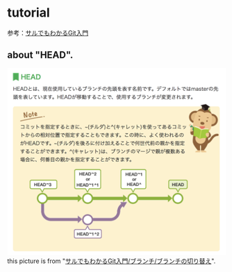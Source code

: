 # tutorial
参考：[サルでもわかるGit入門](http://www.backlog.jp/git-guide/)

## about "HEAD".
![HEAD](https://github.com/piraaa/tutorial/blob/images/head.png)
this picture is from "[サルでもわかるGit入門/ブランチ/ブランチの切り替え](http://www.backlog.jp/git-guide/stepup/stepup1_3.html)".

